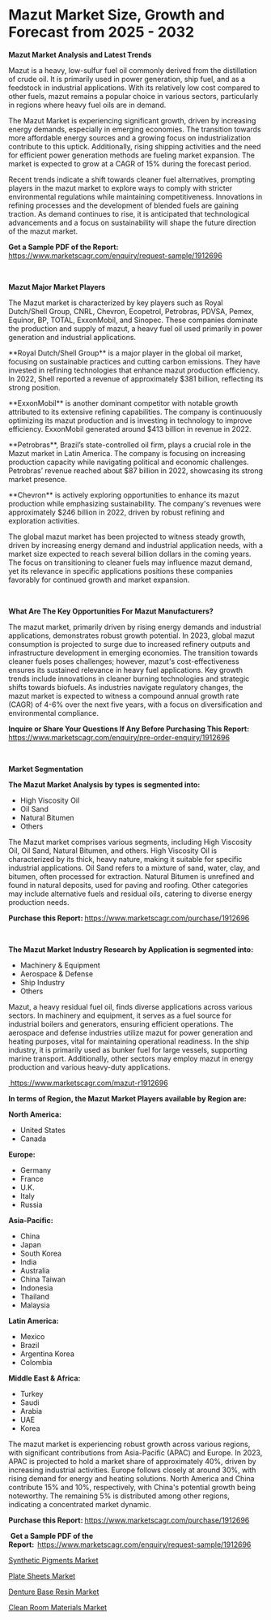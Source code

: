 <p><h1>Mazut Market Size, Growth and Forecast from 2025 - 2032</h1></p><p><strong>Mazut Market Analysis and Latest Trends</strong></p>
<p><p>Mazut is a heavy, low-sulfur fuel oil commonly derived from the distillation of crude oil. It is primarily used in power generation, ship fuel, and as a feedstock in industrial applications. With its relatively low cost compared to other fuels, mazut remains a popular choice in various sectors, particularly in regions where heavy fuel oils are in demand.</p><p>The Mazut Market is experiencing significant growth, driven by increasing energy demands, especially in emerging economies. The transition towards more affordable energy sources and a growing focus on industrialization contribute to this uptick. Additionally, rising shipping activities and the need for efficient power generation methods are fueling market expansion. The market is expected to grow at a CAGR of 15% during the forecast period.</p><p>Recent trends indicate a shift towards cleaner fuel alternatives, prompting players in the mazut market to explore ways to comply with stricter environmental regulations while maintaining competitiveness. Innovations in refining processes and the development of blended fuels are gaining traction. As demand continues to rise, it is anticipated that technological advancements and a focus on sustainability will shape the future direction of the mazut market.</p></p>
<p><strong>Get a Sample PDF of the Report:&nbsp;</strong> <a href="https://www.marketscagr.com/enquiry/request-sample/1912696?utm_campaign=2010&utm_medium=2&utm_source=Github&utm_content=ia&utm_term=02042025&utm_id=mazut">https://www.marketscagr.com/enquiry/request-sample/1912696</a></p>
<p>&nbsp;</p>
<p><strong>Mazut Major Market Players</strong></p>
<p><p>The Mazut market is characterized by key players such as Royal Dutch/Shell Group, CNRL, Chevron, Ecopetrol, Petrobras, PDVSA, Pemex, Equinor, BP, TOTAL, ExxonMobil, and Sinopec. These companies dominate the production and supply of mazut, a heavy fuel oil used primarily in power generation and industrial applications.</p><p>**Royal Dutch/Shell Group** is a major player in the global oil market, focusing on sustainable practices and cutting carbon emissions. They have invested in refining technologies that enhance mazut production efficiency. In 2022, Shell reported a revenue of approximately $381 billion, reflecting its strong position.</p><p>**ExxonMobil** is another dominant competitor with notable growth attributed to its extensive refining capabilities. The company is continuously optimizing its mazut production and is investing in technology to improve efficiency. ExxonMobil generated around $413 billion in revenue in 2022.</p><p>**Petrobras**, Brazil’s state-controlled oil firm, plays a crucial role in the Mazut market in Latin America. The company is focusing on increasing production capacity while navigating political and economic challenges. Petrobras’ revenue reached about $87 billion in 2022, showcasing its strong market presence.</p><p>**Chevron** is actively exploring opportunities to enhance its mazut production while emphasizing sustainability. The company's revenues were approximately $246 billion in 2022, driven by robust refining and exploration activities.</p><p>The global mazut market has been projected to witness steady growth, driven by increasing energy demand and industrial application needs, with a market size expected to reach several billion dollars in the coming years. The focus on transitioning to cleaner fuels may influence mazut demand, yet its relevance in specific applications positions these companies favorably for continued growth and market expansion.</p></p>
<p>&nbsp;</p>
<p><strong>What Are The Key Opportunities For Mazut Manufacturers?</strong></p>
<p><p>The mazut market, primarily driven by rising energy demands and industrial applications, demonstrates robust growth potential. In 2023, global mazut consumption is projected to surge due to increased refinery outputs and infrastructure development in emerging economies. The transition towards cleaner fuels poses challenges; however, mazut's cost-effectiveness ensures its sustained relevance in heavy fuel applications. Key growth trends include innovations in cleaner burning technologies and strategic shifts towards biofuels. As industries navigate regulatory changes, the mazut market is expected to witness a compound annual growth rate (CAGR) of 4-6% over the next five years, with a focus on diversification and environmental compliance.</p></p>
<p><strong>Inquire or Share Your Questions If Any Before Purchasing This Report:</strong> <a href="https://www.marketscagr.com/enquiry/pre-order-enquiry/1912696?utm_campaign=2010&utm_medium=2&utm_source=Github&utm_content=ia&utm_term=02042025&utm_id=mazut">https://www.marketscagr.com/enquiry/pre-order-enquiry/1912696</a></p>
<p>&nbsp;</p>
<p><strong>Market Segmentation</strong></p>
<p><strong>The Mazut Market Analysis by types is segmented into:</strong></p>
<p><ul><li>High Viscosity Oil</li><li>Oil Sand</li><li>Natural Bitumen</li><li>Others</li></ul></p>
<p><p>The Mazut market comprises various segments, including High Viscosity Oil, Oil Sand, Natural Bitumen, and others. High Viscosity Oil is characterized by its thick, heavy nature, making it suitable for specific industrial applications. Oil Sand refers to a mixture of sand, water, clay, and bitumen, often processed for extraction. Natural Bitumen is unrefined and found in natural deposits, used for paving and roofing. Other categories may include alternative fuels and residual oils, catering to diverse energy production needs.</p></p>
<p><strong>Purchase this Report:&nbsp;</strong><a href="https://www.marketscagr.com/purchase/1912696?utm_campaign=2010&utm_medium=2&utm_source=Github&utm_content=ia&utm_term=02042025&utm_id=mazut">https://www.marketscagr.com/purchase/1912696</a></p>
<p>&nbsp;</p>
<p><strong>The Mazut Market Industry Research by Application is segmented into:</strong></p>
<p><ul><li>Machinery & Equipment</li><li>Aerospace & Defense</li><li>Ship Industry</li><li>Others</li></ul></p>
<p><p>Mazut, a heavy residual fuel oil, finds diverse applications across various sectors. In machinery and equipment, it serves as a fuel source for industrial boilers and generators, ensuring efficient operations. The aerospace and defense industries utilize mazut for power generation and heating purposes, vital for maintaining operational readiness. In the ship industry, it is primarily used as bunker fuel for large vessels, supporting marine transport. Additionally, other sectors may employ mazut in energy production and various heavy-duty applications.</p></p>
<p><a href="https://www.marketscagr.com/mazut-r1912696?utm_campaign=2010&utm_medium=2&utm_source=Github&utm_content=ia&utm_term=02042025&utm_id=mazut">&nbsp;https://www.marketscagr.com/mazut-r1912696</a></p>
<p><strong>In terms of Region, the Mazut Market Players available by Region are:</strong></p>
<p>
    <p> <strong> North America: </strong>
        <ul>
            <li>United States</li>
            <li>Canada</li>
        </ul>
        </p> 
    <p> <strong> Europe: </strong>
        <ul>
            <li>Germany</li>
            <li>France</li>
            <li>U.K.</li>
            <li>Italy</li>
            <li>Russia</li>
        </ul>
        </p> 
    <p> <strong> Asia-Pacific: </strong>
        <ul>
            <li>China</li>
            <li>Japan</li>
            <li>South Korea</li>
            <li>India</li>
            <li>Australia</li>
            <li>China Taiwan</li>
            <li>Indonesia</li>
            <li>Thailand</li>
            <li>Malaysia</li>
        </ul>
        </p> 
    <p> <strong> Latin America: </strong>
        <ul>
            <li>Mexico</li>
            <li>Brazil</li>
            <li>Argentina Korea</li>
            <li>Colombia</li>
        </ul>
        </p> 
    <p> <strong> Middle East & Africa: </strong>
        <ul>
            <li>Turkey</li>
            <li>Saudi</li>
            <li>Arabia</li>
            <li>UAE</li>
            <li>Korea</li>
        </ul>
    </p>
    </p>
<p><p>The mazut market is experiencing robust growth across various regions, with significant contributions from Asia-Pacific (APAC) and Europe. In 2023, APAC is projected to hold a market share of approximately 40%, driven by increasing industrial activities. Europe follows closely at around 30%, with rising demand for energy and heating solutions. North America and China contribute 15% and 10%, respectively, with China's potential growth being noteworthy. The remaining 5% is distributed among other regions, indicating a concentrated market dynamic.</p></p>
<p><strong>Purchase this Report: </strong><a href="https://www.marketscagr.com/purchase/1912696?utm_campaign=2010&utm_medium=2&utm_source=Github&utm_content=ia&utm_term=02042025&utm_id=mazut">https://www.marketscagr.com/purchase/1912696</a></p>
<p>&nbsp;<strong>Get a Sample PDF of the Report:&nbsp;&nbsp;</strong><a href="https://www.marketscagr.com/enquiry/request-sample/1912696?utm_campaign=2010&utm_medium=2&utm_source=Github&utm_content=ia&utm_term=02042025&utm_id=mazut">https://www.marketscagr.com/enquiry/request-sample/1912696</a></p>
<p><strong></strong></p>
<p><p><a href="https://github.com/BryceTownsendr/Market-Research-Report-List-7/blob/main/synthetic-pigments-market.md?utm_campaign=2010&utm_medium=2&utm_source=Github&utm_content=ia&utm_term=02042025&utm_id=mazut">Synthetic Pigments Market</a></p><p><a href="https://github.com/camacrokesw2/Market-Research-Report-List-1/blob/main/plate-sheets-market.md?utm_campaign=2010&utm_medium=2&utm_source=Github&utm_content=ia&utm_term=02042025&utm_id=mazut">Plate Sheets Market</a></p><p><a href="https://github.com/beberjuban9a/Market-Research-Report-List-1/blob/main/denture-base-resin-market.md?utm_campaign=2010&utm_medium=2&utm_source=Github&utm_content=ia&utm_term=02042025&utm_id=mazut">Denture Base Resin Market</a></p><p><a href="https://github.com/diosohusch6x/Market-Research-Report-List-1/blob/main/clean-room-materials-market.md?utm_campaign=2010&utm_medium=2&utm_source=Github&utm_content=ia&utm_term=02042025&utm_id=mazut">Clean Room Materials Market</a></p></p>